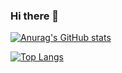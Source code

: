 ### Hi there 👋

[![Anurag's GitHub stats](https://github-readme-stats-one-bice.vercel.app/api?username=wayne391&show_icons=true&include_all_commits=true&count_private=true&role=ORGANIZATION_MEMBER
)](https://github.com/anuraghazra/github-readme-stats)

[![Top Langs](https://github-readme-stats.vercel.app/api/top-langs/?username=wayne391&include_all_commits=true&count_private=true&role=ORGANIZATION_MEMBER&layout=compact&theme=react&hide=jupyter+notebook)](https://github.com/anuraghazra/github-readme-stats)

<!--
**wayne391/wayne391** is a ✨ _special_ ✨ repository because its `README.md` (this file) appears on your GitHub profile.

Here are some ideas to get you started:

- 🔭 I’m currently working on ...
- 🌱 I’m currently learning ...
- 👯 I’m looking to collaborate on ...
- 🤔 I’m looking for help with ...
- 💬 Ask me about ...
- 📫 How to reach me: ...
- 😄 Pronouns: ...
- ⚡ Fun fact: ...
-->
